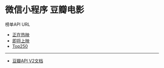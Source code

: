 # 微信小程序 豆瓣电影

榜单API URL

- [正在热映](https://api.douban.com/v2/movie/in_theaters)
- [即将上映](https://api.douban.com/v2/movie/coming_soon)
- [Top250](https://api.douban.com/v2/movie/top250)

---

- [豆瓣API V2文档](https://developers.douban.com/wiki/?title=api_v2)
